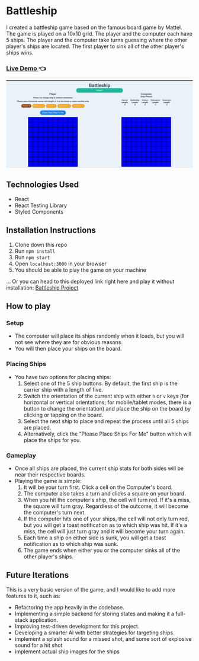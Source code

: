 # Battleship

I created a battleship game based on the famous board game by Mattel. The game is played on a 10x10 grid. The player and the computer each have 5 ships. The player and the computer take turns guessing where the other player's ships are located. The first player to sink all of the other player's ships wins.

<h3>
  <a
    href="https://shoneriki.github.io/battleship-project/
"
    target="_blank"
  >
    Live Demo
  </a>
    👈
</h3>

![Alt text](assets/images/Battleship-Screenshot.png "Optional Title")


## Technologies Used

- React
- React Testing Library
- Styled Components

## Installation Instructions

1. Clone down this repo
2. Run `npm install`
3. Run `npm start`
4. Open `localhost:3000` in your browser
5. You should be able to play the game on your machine

... Or you can head to this deployed link right here and play it without installation: [Battleship Project](https://shoneriki.github.io/battleship-project)

## How to play

### Setup

- The computer will place its ships randomly when it loads, but you will not see where they are for obvious reasons.
- You will then place your ships on the board.

### Placing Ships

- You have two options for placing ships:
  1. Select one of the 5 ship buttons. By default, the first ship is the carrier ship with a length of five.
  2. Switch the orientation of the current ship with either `h` or `v` keys (for horizontal or vertical orientations; for mobile/tablet modes, there is a button to change the orientation) and place the ship on the board by clicking or tapping on the board.
  3. Select the next ship to place and repeat the process until all 5 ships are placed.
  4. Alternatively, click the "Please Place Ships For Me" button which will place the ships for you.

### Gameplay

- Once all ships are placed, the current ship stats for both sides will be near their respective boards.
- Playing the game is simple:
  1. It will be your turn first. Click a cell on the Computer's board.
  2. The computer also takes a turn and clicks a square on your board.
  3. When you hit the computer's ship, the cell will turn red. If it's a miss, the square will turn gray. Regardless of the outcome, it will become the computer's turn next.
  4. If the computer hits one of your ships, the cell will not only turn red, but you will get a toast notification as to which ship was hit. If it's a miss, the cell will just turn gray and it will become your turn again.
  5. Each time a ship on either side is sunk, you will get a toast notification as to which ship was sunk.
  6. The game ends when either you or the computer sinks all of the other player's ships.

## Future Iterations

This is a very basic version of the game, and I would like to add more features to it, such as:

- Refactoring the app heavily in the codebase.
- Implementing a simple backend for storing states and making it a full-stack application.
- Improving test-driven development for this project.
- Developing a smarter AI with better strategies for targeting ships.
- implement a splash sound for a missed shot, and some sort of explosive sound for a hit shot
- implement actual ship images for the ships
